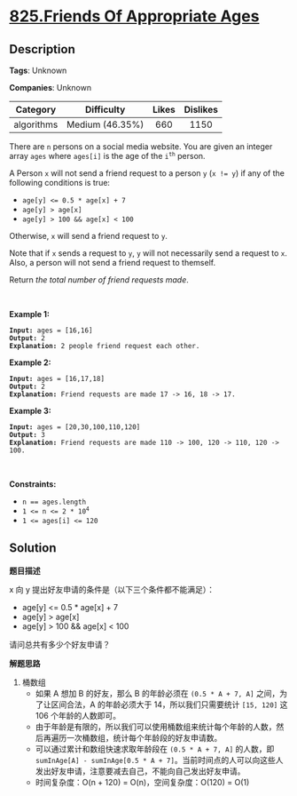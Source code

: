 # [825.Friends Of Appropriate Ages](https://leetcode.com/problems/friends-of-appropriate-ages/description/)

## Description

**Tags**: Unknown

**Companies**: Unknown

|  Category  |   Difficulty    | Likes | Dislikes |
| :--------: | :-------------: | :---: | :------: |
| algorithms | Medium (46.35%) |  660  |   1150   |

<p>There are <code>n</code> persons on a social media website. You are given an integer array <code>ages</code> where <code>ages[i]</code> is the age of the <code>i<sup>th</sup></code> person.</p>
<p>A Person <code>x</code> will not send a friend request to a person <code>y</code> (<code>x != y</code>) if any of the following conditions is true:</p>
<ul>
  <li><code>age[y] &lt;= 0.5 * age[x] + 7</code></li>
  <li><code>age[y] &gt; age[x]</code></li>
  <li><code>age[y] &gt; 100 &amp;&amp; age[x] &lt; 100</code></li>
</ul>
<p>Otherwise, <code>x</code> will send a friend request to <code>y</code>.</p>
<p>Note that if <code>x</code> sends a request to <code>y</code>, <code>y</code> will not necessarily send a request to <code>x</code>. Also, a person will not send a friend request to themself.</p>
<p>Return <em>the total number of friend requests made</em>.</p>
<p>&nbsp;</p>
<p><strong class="example">Example 1:</strong></p>
<pre><code><strong>Input:</strong> ages = [16,16]
<strong>Output:</strong> 2
<strong>Explanation:</strong> 2 people friend request each other.</code></pre>
<p><strong class="example">Example 2:</strong></p>
<pre><code><strong>Input:</strong> ages = [16,17,18]
<strong>Output:</strong> 2
<strong>Explanation:</strong> Friend requests are made 17 -&gt; 16, 18 -&gt; 17.</code></pre>
<p><strong class="example">Example 3:</strong></p>
<pre><code><strong>Input:</strong> ages = [20,30,100,110,120]
<strong>Output:</strong> 3
<strong>Explanation:</strong> Friend requests are made 110 -&gt; 100, 120 -&gt; 110, 120 -&gt; 100.</code></pre>
<p>&nbsp;</p>
<p><strong>Constraints:</strong></p>
<ul>
  <li><code>n == ages.length</code></li>
  <li><code>1 &lt;= n &lt;= 2 * 10<sup>4</sup></code></li>
  <li><code>1 &lt;= ages[i] &lt;= 120</code></li>
</ul>

## Solution

**题目描述**

x 向 y 提出好友申请的条件是（以下三个条件都不能满足）：

- age[y] <= 0.5 * age[x] + 7
- age[y] > age[x]
- age[y] > 100 && age[x] < 100

请问总共有多少个好友申请？

**解题思路**

1. 桶数组
   - 如果 A 想加 B 的好友，那么 B 的年龄必须在 `(0.5 * A + 7, A]` 之间，为了让区间合法，A 的年龄必须大于 14，所以我们只需要统计 `[15, 120]` 这 106 个年龄的人数即可。
   - 由于年龄是有限的，所以我们可以使用桶数组来统计每个年龄的人数，然后再遍历一次桶数组，统计每个年龄段的好友申请数。
   - 可以通过累计和数组快速求取年龄段在 `(0.5 * A + 7, A]` 的人数，即 `sumInAge[A] - sumInAge[0.5 * A + 7]`。当前时间点的人可以向这些人发出好友申请，注意要减去自己，不能向自己发出好友申请。
   - 时间复杂度：O(n + 120) = O(n)，空间复杂度：O(120) = O(1)

